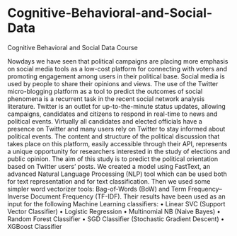# Cognitive-Behavioral-and-Social-Data
Cognitive Behavioral and Social Data Course

Nowdays we have seen that political campaigns are placing more emphasis on social media
tools as a low-cost platform for connecting with voters and promoting engagement among
users in their political base. Social media is used by people to share their opinions and
views. The use of the Twitter micro-blogging platform as a tool to predict the outcomes
of social phenomena is a recurrent task in the recent social network analysis literature.
Twitter is an outlet for up-to-the-minute status updates, allowing campaigns, candidates
and citizens to respond in real-time to news and political events. Virtually all candidates
and elected officials have a presence on Twitter and many users rely on Twitter to stay
informed about political events. The content and structure of the political discussion
that takes place on this platform, easily accessible through their API, represents a unique
opportunity for researchers interested in the study of elections and public opinion.
The aim of this study is to predict the political orientation based on Twitter
users’ posts. 
We created a model using FastText, an advanced Natural Language
Processing (NLP) tool which can be used both for text representation and for text classification.
Then we used some simpler word vectorizer tools: Bag-of-Words (BoW) and Term
Frequency–Inverse Document Frequency (TF-IDF). Their results have been used
as an input for the following Machine Learning classifiers:
• Linear SVC (Support Vector Classifier)
• Logistic Regression
• Multinomial NB (Naive Bayes)
• Random Forest Classifier
• SGD Classifier (Stochastic Gradient Descent)
• XGBoost Classifier

